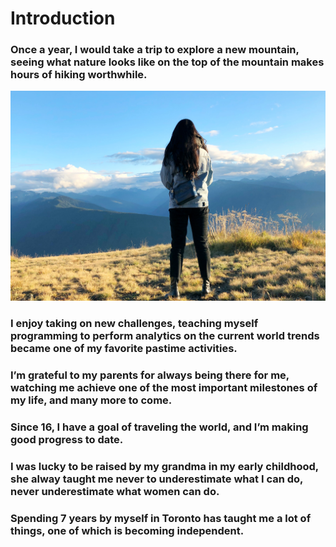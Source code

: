 # Introduction

### Once a year, I would take a trip to explore a new mountain, seeing what nature looks like on the top of the mountain makes hours of hiking worthwhile.
![Once a year, I would take a trip to explore a new mountain, seeing what nature looks like on the top of the mountain makes hours of hiking worthwhile.](imgs/1.JPG)

### I enjoy taking on new challenges, teaching myself programming to perform analytics on the current world trends became one of my favorite pastime activities.

### I’m grateful to my parents for always being there for me, watching me achieve one of the most important milestones of my life, and many more to come.

### Since 16, I have a goal of traveling the world, and I’m making good progress to date.

### I was lucky to be raised by my grandma in my early childhood, she alway taught me never to underestimate what I can do, never underestimate what women can do.

### Spending 7 years by myself in Toronto has taught me a lot of things, one of which is becoming independent.
<!--stackedit_data:
eyJoaXN0b3J5IjpbNDk0MTQ4NDMsLTE5NDY3MTc1NDUsLTEyOT
QxNjU3OTVdfQ==
-->